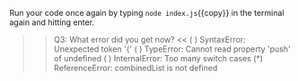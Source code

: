 Run your code once again by typing `node index.js`{{copy}} in the terminal again and hitting enter.

>>Q3: What error did you get now? <<
( ) SyntaxError: Unexpected token '{'
( ) TypeError: Cannot read property 'push' of undefined
( ) InternalError: Too many switch cases
(*) ReferenceError: combinedList is not defined
